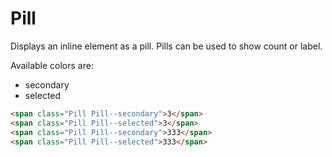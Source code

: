 # Pill

Displays an inline element as a pill. Pills can be used to show count or label.

Available colors are:

- secondary
- selected

```html
<span class="Pill Pill--secondary">3</span>
<span class="Pill Pill--selected">3</span>
<span class="Pill Pill--secondary">333</span>
<span class="Pill Pill--selected">333</span>
```
